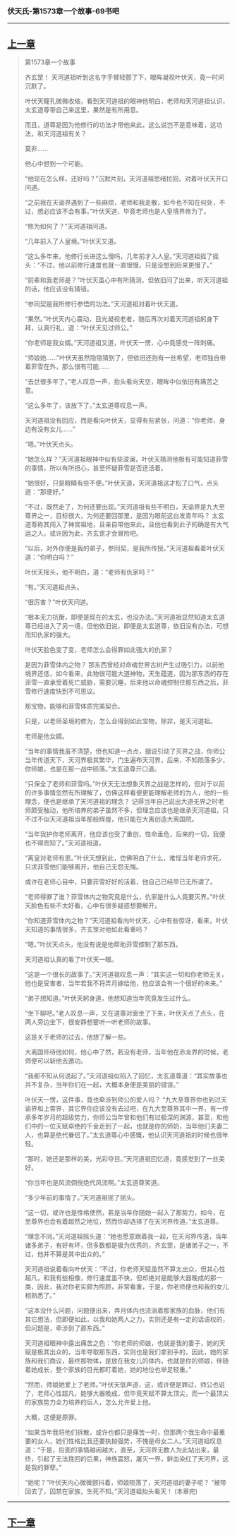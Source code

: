 ### 伏天氏-第1573章一个故事-69书吧

--------
[上一章](./937ff962bf1149c8d6845b415ca395b0.md)
--------


>
>
>
>第1573章一个故事
>
>齐玄罡！
>天河道祖听到这名字手臂轻颤了下，眼眸凝视叶伏天，竟一时间沉默了。
>
>叶伏天瞳孔微微收缩，看到天河道祖的眼神他明白，老师和天河道祖认识，太玄道尊带自己来这里，果然是有所用意。
>
>而且，道尊是因为他修行的功法才带他来此，这么说岂不是意味着，这功法，和天河道祖有关？
>
>莫非……
>
>他心中想到一个可能。
>
>“他现在怎么样，还好吗？”沉默片刻，天河道祖思绪拉回，对着叶伏天开口问道。
>
>“之前我在天谕界遇到了一些麻烦，老师和我走散，如今也不知在何处，不过，想必应该不会有事。”叶伏天道，毕竟老师也是人皇境界修为了。
>
>“修为如何了？”天河道祖问道。
>
>“几年前入了人皇境。”叶伏天又道。
>
>“这么多年来，他修行长进这么慢吗，几年前才入人皇。”天河道祖摇了摇头：“不过，他以前修行速度也就一直很慢，只是没想到后来更慢了。”
>
>“前辈和我老师是？”叶伏天虽心中有所猜测，但依旧问了出来，听天河道祖的话，他应该没有猜错。
>
>“参同契是我所修行参悟的功法。”天河道祖对着叶伏天道。
>
>“果然。”叶伏天内心震动，目光凝视老者，随后再次对着天河道祖躬身下拜，认真行礼，道：“叶伏天见过师公。”
>
>“你老师是我女婿。”天河道祖又道，叶伏天一愣，心中竟感觉一阵刺痛。
>
>“师娘她……”叶伏天虽然隐隐猜到了，但依旧还抱有一丝希望，老师独自带着菲雪在外，那么很有可能……
>
>“去世很多年了。”老人叹息一声，抬头看向天空，眼眸中似依旧有痛苦之意。
>
>“这么多年了，该放下了。”太玄道尊叹息一声。
>
>天河道祖没有回应，而是看向叶伏天，显得有些紧张，问道：“你老师，身边有没有女儿……”
>
>“嗯。”叶伏天点头。
>
>“她怎么样？”天河道祖眼神中似有些波澜，叶伏天猜测他极有可能知道菲雪的事情，所以有所担心，甚至怀疑菲雪是否还活着。
>
>“她很好，只是眼睛有些不便。”叶伏天道，天河道祖这才松了口气，点头道：“那便好。”
>
>“不过，既然走了，为何还要出现。”天河道祖有些不明白，天谕界是九大至尊界之一，目标很大，为何还要回那里，是因为眼前这白发青年吗？
>太玄道尊称其闯入了神宫祖地，且亲自带他来此，且他也看到此子的确是有大气运之人，或许因为此，齐玄罡才会冒险吧。
>
>“以后，对外你便是我的弟子，参同契，是我所传授。”天河道祖看着叶伏天道：“你明白吗？”
>
>叶伏天摇头，他不明白，道：“老师有仇家吗？”
>
>“有。”天河道祖点头。
>
>“很厉害？”叶伏天问道。
>
>“根本无力抗衡，即便是现在的太玄，也没办法。”天河道祖显然知道太玄道尊已经进入了另一境，但他依旧说，即便是太玄道尊，依旧没有办法，可想而知仇家的强大。
>
>叶伏天脸色变了变，老师怎么会得罪如此强大的仇家？
>
>是因为菲雪体内之物？
>那东西曾经对命魂世界古树产生过吸引力，以前他境界还低，如今看来，此物很可能大道神物，天生蕴道，因为那东西的存在菲雪一直承受着死亡威胁，需要沉睡，后来他以命魂控制住那东西之后，菲雪修行速度快到不可思议。
>
>那宝物，能够和菲雪体质完美契合。
>
>只是，以老师圣境的修为，怎么会得到如此宝物，除非，是天河道祖。
>
>老师是他女婿。
>
>“当年的事情我虽不清楚，但也知道一点点，据说引动了灭界之战，你师公当年传道天下，天河界极其繁华，门生遍布天河界，后来，不知陨落多少，你师娘，也是在那一战中陨落。”太玄道尊开口道。
>
>“只保全了老师和菲雪吗。”叶伏天无法想象灭界之战是怎样的，但对于以前的许多事情忽然有所理解了，仿佛这样看便更能理解老师的为人，他的一些理念，便也是继承了天河道祖的理念？
>记得当年自己说出大道无界之时老师颇受触动，他所培养的弟子虽然不多，但理念应该也是继承天河道祖，只不过不似天河道祖当年那般辉煌，他只能在大离创造大离国院。
>
>“当年我护你老师离开，他应该也受了重创，性命垂危，后来的一切，我便也不得而知了。”天河道祖道。
>
>“离皇对老师有恩。”叶伏天想到此，仿佛明白了什么，难怪当年老师求死，只求菲雪他们能够离开，他自己无怨无悔。
>
>或许在老师心目中，只要菲雪好好的活着，他自己已经早已无所谓了。
>
>“老师得罪了谁？菲雪体内之物究竟是什么，仇家是什么人竟要灭界。”叶伏天脸色有些不太好看，心中有很多疑惑想要解开。
>
>“你知道菲雪体内之物？”天河道祖看向叶伏天，心中有些惊讶，看来，叶伏天知道的事情很多，齐玄罡对他如此看重吗？
>
>“嗯。”叶伏天点头，他没有说是他帮助菲雪控制了那东西。
>
>天河道祖认真的看了叶伏天一眼。
>
>“这是一个很长的故事了。”天河道祖叹息一声：“其实这一切和你老师无关，他也是受害者，当年若我不将弄月嫁给他，他应该会有一个很好的未来。”
>
>“弟子想知道。”叶伏天躬身道，他想知道当年究竟发生过什么。
>
>“坐下聊吧。”老人叹息一声，又在道尊对面坐了下来，叶伏天点了点头，在两人旁边坐下，很安静想要听一听老师的故事。
>
>这是关于老师的过去，他想了解一些。
>
>大离国师待他如何，他心中了然，若没有老师，当年他在赤龙界的时候，老师便可以斩他去邀功。
>
>“我都不知从何说起了。”天河道祖似陷入了回忆，太玄道尊道：“其实故事也并不复杂，当年你们在一起，大概本身便是美丽的错误。”
>
>叶伏天一愣，这件事，竟也牵涉到师公的爱人吗？
>“九大至尊界你也到过天谕界和上霄界，其它界你应该没有去过吧，在九大至尊界其中一界，有一传承多年岁月的超级势力，你师公当年曾和他们有过极深的渊源，甚至，和他们中的一位天赋卓绝的千金走到了一起，也就是你的师奶，当年他们夫妻二人，也算是绝代眷侣了。”太玄道尊心中感慨，他认识天河道祖的时候也很年轻。
>
>“那时，她还是那样的美，光彩夺目。”天河道祖回忆道，竟感觉到了一丝美好。
>
>“你当年也是风流倜傥绝代风流啊。”太玄道尊笑道。
>
>“多少年前的事情了。”天河道祖摇了摇头。
>
>“这一切，或许也是性格使然，若是当年你随她一起入了那势力，如今，在至尊界也会有着超然之地位，然而你却选择了在天河界传道。”太玄道尊。
>
>“理念不同。”天河道祖摇头道：“她也愿意跟着我一起，在天河界传道，当年诸多弟子，有好有坏，但多数都是极为优秀的，齐玄罡，是诸弟子之一，不过，他并不算是其中出众的。”
>
>天河道祖说着看向叶伏天：“不过，你老师天赋虽然不算太出众，但其心性超凡，和我有些相像，修行速度虽不快，但却绝对是能够大器晚成的那一类，因此，我对你老实颇为照顾，非常看重，于是，你老师便也和我的女儿相熟悉了。”
>
>“这本没什么问题，问题便出来，弄月体内也流淌着那家族的血脉，他们有其它想法，但即便如此，以我和她两人之力，实则还是有一定的话语权的，但问题是，牵涉到了那东西。”
>
>天河道祖眼神中露出痛苦之色：“你老师的师娘，也就是我的妻子，她的天赋是极其出众的，当年夺取那东西，实则也是我们拿到手的，因此，她的家族和我们商议，最终那物体，是放在我女儿的体内，也就是你的师娘，伴随着她成长，整个家族的目光都盯着她，她的地位也举足轻重。”
>
>“然而，师娘她爱上了老师。”叶伏天低声道，这，或许便是罪过，师公也说了，老师心性超凡，能够大器晚成，但毕竟天赋不算太顶尖，而一个最顶尖的家族势力全力培养的后人，怎么允许爱上他。
>
>大概，这便是原罪。
>
>“如果当年我将他们拆散，或许也都只是痛苦一时，但那两个我生命中最重要的女人，她们性格比我还要执拗强势，不愧是母女二人。”天河道祖叹息道：“于是，后面的事情越闹越大，直至，天河界无数人为此站出来，最终，引起了无法挽回的后果，神族震怒，屠灭一界，鲜血染红了天河界，这是我的罪孽。”
>
>“她呢？”叶伏天内心微微颤抖着，师娘陨落了，天河道祖的妻子呢？
>“被带回去了，囚禁在家族，生死不知。”天河道祖抬头看天！
>(本章完)
>
>

--------
[下一章](./be30c19c66db574a90dacde8a993c76b.md)
--------
